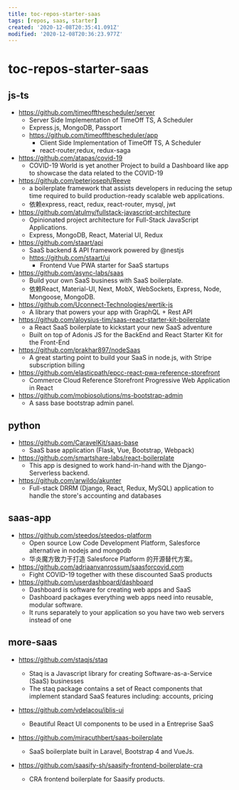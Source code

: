 ```yaml
---
title: toc-repos-starter-saas
tags: [repos, saas, starter]
created: '2020-12-08T20:35:41.091Z'
modified: '2020-12-08T20:36:23.977Z'
---
```


# toc-repos-starter-saas

## js-ts

- https://github.com/timeoffthescheduler/server
  - Server Side Implementation of TimeOff TS, A Scheduler
  - Express.js, MongoDB, Passport
  - https://github.com/timeoffthescheduler/app
    - Client Side Implementation of TimeOff TS, A Scheduler
    - react-router,redux, redux-saga
- https://github.com/atapas/covid-19
  - COVID-19 World is yet another Project to build a Dashboard like app to showcase the data related to the COVID-19
- https://github.com/peterjoseph/Reeve
  - a boilerplate framework that assists developers in reducing the setup time required to build production-ready scalable web applications.
  - 依赖express, react, redux, react-router, mysql, jwt
- https://github.com/atulmy/fullstack-javascript-architecture
  - Opinionated project architecture for Full-Stack JavaScript Applications.
  - Express, MongoDB, React, Material UI, Redux
- https://github.com/staart/api
  - SaaS backend & API framework powered by @nestjs
  - https://github.com/staart/ui
    - Frontend Vue PWA starter for SaaS startups
- https://github.com/async-labs/saas
  - Build your own SaaS business with SaaS boilerplate. 
  - 依赖React, Material-UI, Next, MobX, WebSockets, Express, Node, Mongoose, MongoDB. 
- https://github.com/Uconnect-Technologies/wertik-js
  - A library that powers your app with GraphQL + Rest API
- https://github.com/aloysius-tim/saas-react-starter-kit-boilerplate
  - a React SaaS boilerplate to kickstart your new SaaS adventure
  - Built on top of Adonis JS for the BackEnd and React Starter Kit for the Front-End
- https://github.com/prakhar897/nodeSaas
  - A great starting point to build your SaaS in node.js, with Stripe subscription billing  
- https://github.com/elasticpath/epcc-react-pwa-reference-storefront
  - Commerce Cloud Reference Storefront Progressive Web Application in React
- https://github.com/mobiosolutions/ms-bootstrap-admin
  - A sass base bootstrap admin panel.

## python

- https://github.com/CaravelKit/saas-base
  - SaaS base application (Flask, Vue, Bootstrap, Webpack)
- https://github.com/smartshare-labs/react-boilerplate
  - This app is designed to work hand-in-hand with the Django-Serverless backend.
- https://github.com/arwildo/akunter
  - Full-stack DRRM (Django, React, Redux, MySQL) application to handle the store's accounting and databases

## saas-app

- https://github.com/steedos/steedos-platform
  - Open source Low Code Development Platform, Salesforce alternative in nodejs and mongodb
  - 华炎魔方致力于打造 Salesforce Platform 的开源替代方案。
- https://github.com/adriaanvanrossum/saasforcovid.com
  - Fight COVID-19 together with these discounted SaaS products
- https://github.com/userdashboard/dashboard
  - Dashboard is software for creating web apps and SaaS
  - Dashboard packages everything web apps need into reusable, modular software. 
  - It runs separately to your application so you have two web servers instead of one

## more-saas

- https://github.com/staqjs/staq
  - Staq is a Javascript library for creating Software-as-a-Service (SaaS) businesses
  - The staq package contains a set of React components that implement standard SaaS features including: accounts, pricing

- https://github.com/vdelacou/iblis-ui
  - Beautiful React UI components to be used in a Entreprise SaaS
- https://github.com/miracuthbert/saas-boilerplate
  - SaaS boilerplate built in Laravel, Bootstrap 4 and VueJs.
- https://github.com/saasify-sh/saasify-frontend-boilerplate-cra
  - CRA frontend boilerplate for Saasify products.

